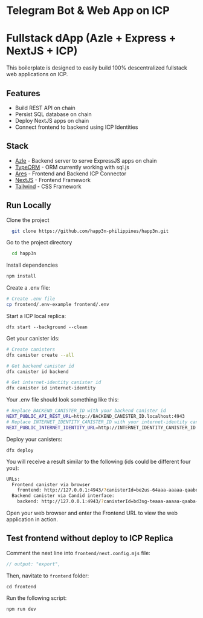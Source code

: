 # Telegram Bot & Web App on ICP

# Fullstack dApp (Azle + Express + NextJS + ICP)

This boilerplate is designed to easily build 100% descentralized fullstack web applications on ICP.

## Features

- Build REST API on chain
- Persist SQL database on chain
- Deploy NextJS apps on chain
- Connect frontend to backend using ICP Identities

## Stack

- [Azle](https://demergent-labs.github.io/azle/) - Backend server to serve ExpressJS apps on chain
- [TypeORM](https://typeorm.io/) - ORM currently working with sql.js
- [Ares](https://github.com/bundlydev/ares/) - Frontend and Backend ICP Connector
- [NextJS](https://nextjs.org/) - Frontend Framework
- [Tailwind](https://tailwindcss.com/) - CSS Framework

## Run Locally

Clone the project

```bash
  git clone https://github.com/happ3n-philippines/happ3n.git
```

Go to the project directory

```bash
  cd happ3n
```

Install dependencies

```bash
npm install
```

Create a .env file:

```bash
# Create .env file
cp frontend/.env-example frontend/.env
```

Start a ICP local replica:

`dfx start --background --clean`

Get your canister ids:

```bash
# Create canisters
dfx canister create --all

# Get backend canister id
dfx canister id backend

# Get internet-identity canister id
dfx canister id internet-identity
```

Your .env file should look something like this:

```bash
# Replace BACKEND_CANISTER_ID with your backend canister id
NEXT_PUBLIC_API_REST_URL=http://BACKEND_CANISTER_ID.localhost:4943
# Replace INTERNET_IDENTITY_CANISTER_ID with your internet-identity canister id
NEXT_PUBLIC_INTERNET_IDENTITY_URL=http://INTERNET_IDENTITY_CANISTER_ID.localhost:4943
```

Deploy your canisters:

`dfx deploy`

You will receive a result similar to the following (ids could be different four you):

```bash
URLs:
  Frontend canister via browser
    frontend: http://127.0.0.1:4943/?canisterId=be2us-64aaa-aaaaa-qaabq-cai
  Backend canister via Candid interface:
    backend: http://127.0.0.1:4943/?canisterId=bd3sg-teaaa-aaaaa-qaaba-cai&id=bkyz2-fmaaa-aaaaa-qaaaq-cai
```

Open your web browser and enter the Frontend URL to view the web application in action.

## Test frontend without deploy to ICP Replica

Comment the next line into `frontend/next.config.mjs` file:

```javascript
// output: "export",
```

Then, navitate to `frontend` folder:

`cd frontend`

Run the following script:

`npm run dev`

